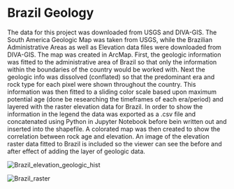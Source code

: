 # Brazil Geology

The data for this project was downloaded from USGS and DIVA-GIS. The South America Geologic Map was taken from USGS, while the Brazilian Administrative Areas as well as Elevation data files were downloaded from DIVA-GIS. The map was created in ArcMap. First, the geologic information was fitted to the administrative area of Brazil so that only the information within the boundaries of the country would be worked with. Next the geologic info was dissolved (conflated) so that the predominant era and rock type for each pixel were shown throughout the country. This information was then fitted to a sliding color scale based upon maximum potential age (done be researching the timeframes of each era/period) and layered with the raster elevation data for Brazil. In order to show the information in the legend the data was exported as a .csv file and concatenated using Python in Jupyter Notebook before bein written out and inserted into the shapefile. A colorated map was then created to show the correlation between rock age and elevation. An image of the elevation raster data fitted to Brazil is included so the viewer can see the before and after effect of adding the layer of geologic data.

![Brazil_elevation_geologic_hist](https://github.com/dkoski23/Brazil_Geology/assets/85533882/328fd6ab-2c8b-4a0b-b041-e59918d5ee22)

![Brazil_raster](https://github.com/dkoski23/Brazil_Geology/assets/85533882/2b70d4a7-b9f0-4c4c-8401-ab7c03e6b410)
